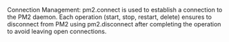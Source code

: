 Connection Management:
pm2.connect is used to establish a connection to the PM2 daemon.
Each operation (start, stop, restart, delete) ensures to disconnect from PM2 using pm2.disconnect after completing the operation to avoid leaving open connections.

